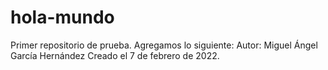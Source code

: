 # hola-mundo
Primer repositorio de prueba.
Agregamos lo siguiente:
Autor: Miguel Ángel García Hernández
Creado el 7 de febrero de 2022.
